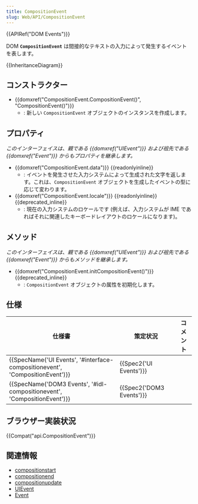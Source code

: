 ```yaml
---
title: CompositionEvent
slug: Web/API/CompositionEvent
---
```


{{APIRef("DOM Events")}}

DOM **`CompositionEvent`** は間接的なテキストの入力によって発生するイベントを表します。

{{InheritanceDiagram}}

## コンストラクター

- {{domxref("CompositionEvent.CompositionEvent()", "CompositionEvent()")}}
  - : 新しい `CompositionEvent` オブジェクトのインスタンスを作成します。

## プロパティ

_このインターフェイスは、親である {{domxref("UIEvent")}} および祖先である {{domxref("Event")}} からもプロパティを継承します。_

- {{domxref("CompositionEvent.data")}} {{readonlyinline}}
  - : イベントを発生させた入力システムによって生成された文字を返します。これは、`CompositionEvent` オブジェクトを生成したイベントの型に応じて変わります。
- {{domxref("CompositionEvent.locale")}} {{readonlyinline}} {{deprecated_inline}}
  - : 現在の入力システムのロケールです (例えば、入力システムが IME であればそれに関連したキーボードレイアウトのロケールになります)。

## メソッド

_このインターフェイスは、親である {{domxref("UIEvent")}} および祖先である {{domxref("Event")}} からもメソッドを継承します。_

- {{domxref("CompositionEvent.initCompositionEvent()")}} {{deprecated_inline}}
  - : `CompositionEvent` オブジェクトの属性を初期化します。

## 仕様

| 仕様書                                                                                               | 策定状況                         | コメント |
| ---------------------------------------------------------------------------------------------------- | -------------------------------- | -------- |
| {{SpecName('UI Events', '#interface-compositionevent', 'CompositionEvent')}} | {{Spec2('UI Events')}}     |          |
| {{SpecName('DOM3 Events', '#idl-compositionevent', 'CompositionEvent')}}     | {{Spec2('DOM3 Events')}} |          |

## ブラウザー実装状況

{{Compat("api.CompositionEvent")}}

## 関連情報

- [compositionstart](/ja/docs/Web/API/Element/compositionstart_event)
- [compositionend](/ja/docs/Web/Reference/Events/compositionend)
- [compositionupdate](/ja/docs/Web/API/Element/compositionupdate_event)
- [UIEvent](/ja/docs/DOM/Event/UIEvent)
- [Event](/ja/docs/DOM/event)
